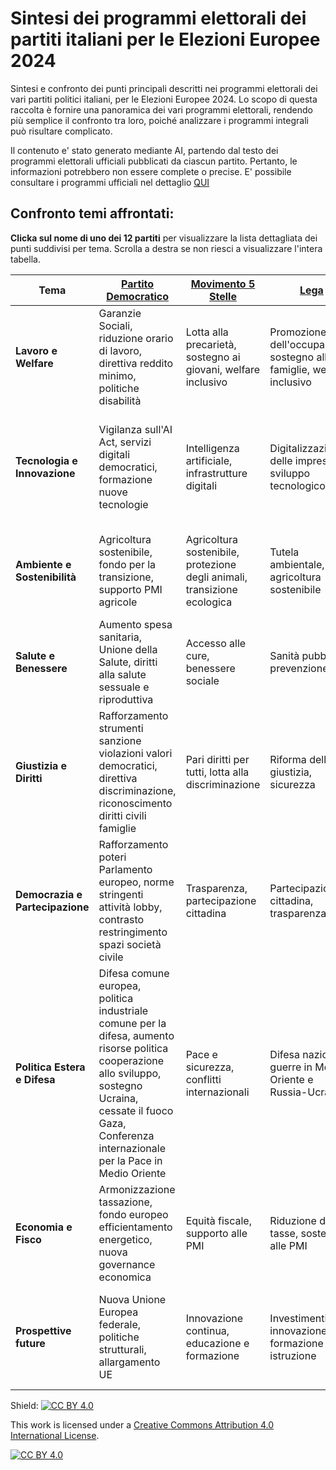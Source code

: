 # Sintesi dei programmi elettorali dei partiti italiani per le Elezioni Europee 2024

Sintesi e confronto dei punti principali descritti nei programmi elettorali dei vari partiti politici italiani,
per le Elezioni Europee 2024.
Lo scopo di questa raccolta è fornire una panoramica dei vari programmi elettorali, rendendo più semplice il confronto tra loro,
poiché analizzare i programmi integrali può risultare complicato.


Il contenuto e' stato generato mediante AI, partendo dal testo dei programmi elettorali ufficiali pubblicati da ciascun partito. 
Pertanto, le informazioni potrebbero non essere complete o precise.
E' possibile consultare i programmi ufficiali nel dettaglio [QUI](https://pagellapolitica.it/articoli/programmi-partiti-italiani-elezioni-europee-2024)

## Confronto temi affrontati:

**Clicka sul nome di uno dei 12 partiti** per visualizzare la lista dettagliata dei punti suddivisi per tema.
Scrolla a destra se non riesci a visualizzare l'intera tabella.


| Tema                    | [Partito Democratico](programmi-elettorali/partito-democratico.md)                                                                                                                                                     | [Movimento 5 Stelle](programmi-elettorali/movimento-5-stelle.md)         | [Lega](programmi-elettorali/lega.md)                                         | [Fratelli d'Italia](programmi-elettorali/fratelli-d-italia.md)                                                              | [Volt](programmi-elettorali/volt.md)                                               | [Alternativa Popolare ](programmi-elettorali/alternativa-popolare.md)                                      | [Verdi](programmi-elettorali/verdi.md)                                             | [Pace Terra Dignità ](programmi-elettorali/pace-terra-dignita.md)                                       | [Azione Siamo Europei](programmi-elettorali/azione-siamo-europei.md)                                                               | [Stati Uniti d'Europa](programmi-elettorali/stati-uniti-di-europa.md)                                     | [Forza Italia](programmi-elettorali/forza-italia.md)                                                           | [Libertà](programmi-elettorali/liberta.md)                                                                   |
|-------------------------|------------------------------------------------------------------------------------------------------------------------------------------------------------------------------------------------------------------------|--------------------------------------------------------------------------|------------------------------------------------------------------------|----------------------------------------------------------------------------------------------------------|------------------------------------------------------------------------------|--------------------------------------------------------------------------------------|------------------------------------------------------------------------------------|-------------------------------------------------------------------------------------|--------------------------------------------------------------------------------------------------------------|------------------------------------------------------------------------------------|--------------------------------------------------------------------------------------------------|------------------------------------------------------------------------------------------------------|
| **Lavoro e Welfare**    | Garanzie Sociali, riduzione orario di lavoro, direttiva reddito minimo, politiche disabilità                                                                                                                           | Lotta alla precarietà, sostegno ai giovani, welfare inclusivo            | Promozione dell'occupazione, sostegno alle famiglie, welfare inclusivo | Promozione dell'occupazione, sostegno all'imprenditorialità, riduzione burocrazia, incentivi per giovani | Equità e inclusione, diritti dei lavoratori, assistenza sanitaria            | Centralità della persona e famiglia, sostegno alla natalità, politiche per i giovani | Centralità della persona e famiglia, politiche per i giovani, assistenza sanitaria | Lavoro dignitoso, salario minimo, riduzione orario di lavoro, occupazione giovanile | Sostegno all'occupazione giovanile, riforma del welfare, equità salariale, sicurezza sul lavoro              | Salario minimo europeo, welfare inclusivo, sicurezza sul lavoro                    | Salario minimo europeo, sostegno all'occupazione, politiche per la famiglia, riforma del welfare | Salario minimo europeo, politiche per la famiglia, libertà per i giovani, tutela lavoratori autonomi |
| **Tecnologia e Innovazione** | Vigilanza sull'AI Act, servizi digitali democratici, formazione nuove tecnologie                                                                                                                                       | Intelligenza artificiale, infrastrutture digitali                        | Digitalizzazione delle imprese, sviluppo tecnologico                   | Intelligenza artificiale, innovazione digitale                                                           | Investimenti in R&S, digitalizzazione, tecnologie sostenibili                | Investimenti in innovazione, capitale umano                                          | Investimenti in R&S, digitalizzazione, tecnologie sostenibili                      | Intelligenza artificiale, formazione continua                                       | Investimenti in ricerca e sviluppo, regolamentazione IA, digitalizzazione delle imprese, formazione digitale | Investimenti in R&S, digitalizzazione delle imprese, sovranità tecnologica europea | Investimenti in R&S, digitalizzazione delle imprese, tecnologia al servizio dell'uomo            | Controllo IA, promozione tecnologie umane                                                            |
| **Ambiente e Sostenibilità** | Agricoltura sostenibile, fondo per la transizione, supporto PMI agricole                                                                                                                                               | Agricoltura sostenibile, protezione degli animali, transizione ecologica | Tutela ambientale, agricoltura sostenibile                             | Transizione verde, sostenibilità agricola, decarbonizzazione                                             | Economia verde, transizione energetica, gestione dei rifiuti                 | Green economy, unione energetica, autonomia energetica                               | Economia verde, transizione energetica, gestione dei rifiuti                       | Transizione ecologica, gestione dei rifiuti, acqua bene comune                      | Transizione ecologica, economia circolare, tutela della biodiversità, mobilità sostenibile                   | Transizione ecologica, economia circolare, tutela della biodiversità               | Transizione ecologica, economia circolare, tutela ambientale                                     | Tutela della natura, gestione del territorio, agricoltura sostenibile                                |
| **Salute e Benessere**  | Aumento spesa sanitaria, Unione della Salute, diritti alla salute sessuale e riproduttiva                                                                                                                              | Accesso alle cure, benessere sociale                                     | Sanità pubblica, prevenzione                                           | Investimenti nella sanità, prevenzione                                                                   | Prevenzione e sanità, qualità della vita                                     | Salute e ambiente, prevenzione del degrado ambientale                                | Prevenzione e sanità, qualità della vita                                           | Prevenzione, equità sanitaria                                                       | Accesso universale alla sanità, prevenzione e ricerca, sanità pubblica, salute mentale                       | Accesso universale alla sanità, prevenzione e ricerca, salute mentale              | Accesso universale alla sanità, prevenzione e ricerca, salute mentale                            | Investimenti nella sanità, libertà di scelta sanitaria                                               |
| **Giustizia e Diritti** | Rafforzamento strumenti sanzione violazioni valori democratici, direttiva discriminazione, riconoscimento diritti civili famiglie                                                                                      | Pari diritti per tutti, lotta alla discriminazione                       | Riforma della giustizia, sicurezza                                     | Lotta alla criminalità organizzata, tutela dei diritti                                                   | Diritti umani, integrazione, parità di genere                                | Lotta alla violenza di genere, diritto di asilo                                      | Diritti umani, integrazione, parità di genere                                      | Diritti dei migranti, parità di genere                                              | Riforma del sistema giudiziario, diritti umani, parità di genere, lotta alla corruzione                      | Riforma del sistema giudiziario, diritti umani, parità di genere                   | Riforma del sistema giudiziario, diritti umani, parità di genere                                 | Lotta alla criminalità organizzata, diritti degli animali, gestione dei flussi migratori             |
| **Democrazia e Partecipazione** | Rafforzamento poteri Parlamento europeo, norme stringenti attività lobby, contrasto restringimento spazi società civile                                                                                                | Trasparenza, partecipazione cittadina                                    | Partecipazione cittadina, trasparenza                                  | Partecipazione politica, difesa della libertà                                                            | Partecipazione politica, riforma dell'UE                                     | Partecipazione politica, volontariato                                                | Partecipazione politica, riforma dell'UE                                           | Coinvolgimento civico, trasparenza istituzionale                                    | Trasparenza amministrativa, partecipazione cittadina, riforma elettorale, educazione civica                  | Trasparenza amministrativa, partecipazione cittadina, riforma elettorale           | Trasparenza amministrativa, partecipazione cittadina, riforma elettorale                         | Autonomia locale, trasparenza istituzionale                                                          |
| **Politica Estera e Difesa** | Difesa comune europea, politica industriale comune per la difesa, aumento risorse politica cooperazione allo sviluppo, sostegno Ucraina, cessate il fuoco Gaza, Conferenza internazionale per la Pace in Medio Oriente | Pace e sicurezza, conflitti internazionali                               | Difesa nazionale, guerre in Medio Oriente e Russia-Ucraina             | Pace e sicurezza, difesa europea                                                                         | Forze armate europee, conflitti internazionali, politica estera progressista | Esercito comune europeo, sostegno a Israele, autonomia energetica                    | Forze armate europee, conflitti internazionali, politica estera progressista       | Pace e sicurezza, conflitti internazionali, riduzione delle spese militari          | Impegno per la pace, difesa comune europea, relazioni internazionali, gestione delle crisi                   | Impegno per la pace, difesa comune europea, gestione delle crisi                   | Impegno per la pace, difesa comune europea, gestione delle crisi                                 | Non belligeranza e pace, sovranità nazionale                                                         |
| **Economia e Fisco**    | Armonizzazione tassazione, fondo europeo efficientamento energetico, nuova governance economica                                                                                                                        | Equità fiscale, supporto alle PMI                                        | Riduzione delle tasse, sostegno alle PMI                               | Riduzione delle tasse, sostegno alle PMI                                                                 | Tassazione equa, supporto alle PMI, integrazione dei mercati                 | Economia sociale di mercato, infrastrutture, competitività industriale               | Tassazione equa, supporto alle PMI, integrazione dei mercati                       | Riforma economica, tassazione equa, separazione bancaria                            | Riforma fiscale, sostegno alle imprese, lotta all'evasione fiscale, investimenti pubblici                    | Riforma fiscale, sostegno alle imprese, unione fiscale europea                     | Riforma fiscale, sostegno alle imprese, unione fiscale europea                                   | Superamento del patto di stabilità, tutela delle imprese locali                                      |
| **Prospettive future**  | Nuova Unione Europea federale, politiche strutturali, allargamento UE                                                                                                                                                  | Innovazione continua, educazione e formazione                            | Investimenti in innovazione, formazione e istruzione                   | Innovazione continua, sviluppo sostenibile                                                               | Innovazione continua, sviluppo sostenibile, istruzione inclusiva             | Stati Uniti d'Europa, rilancio della competitività industriale                       | Innovazione continua, sviluppo sostenibile, istruzione inclusiva                   | Innovazione sostenibile, istruzione e ricerca, cooperazione internazionale          | Innovazione e sviluppo, sostenibilità a lungo termine, inclusione sociale, educazione e formazione           | Innovazione e sviluppo, sostenibilità a lungo termine, educazione e formazione     | Innovazione e sviluppo, sostenibilità a lungo termine, educazione e formazione                   | Efficientamento energetico, sicurezza alimentare                                                     |


Shield: [![CC BY 4.0][cc-by-shield]][cc-by]

This work is licensed under a
[Creative Commons Attribution 4.0 International License][cc-by].

[![CC BY 4.0][cc-by-image]][cc-by]

[cc-by]: http://creativecommons.org/licenses/by/4.0/
[cc-by-image]: https://i.creativecommons.org/l/by/4.0/88x31.png
[cc-by-shield]: https://img.shields.io/badge/License-CC%20BY%204.0-lightgrey.svg
